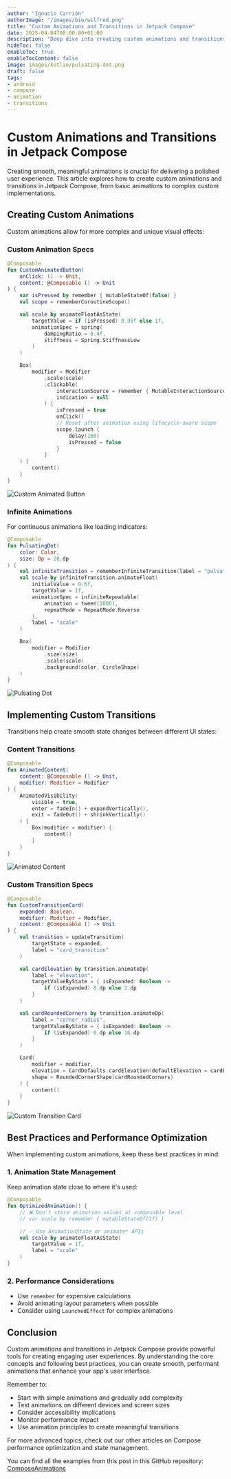 ```yaml
---
author: "Ignacio Carrión"
authorImage: "/images/bio/wilfred.png"
title: "Custom Animations and Transitions in Jetpack Compose"
date: 2025-04-04T08:00:00+01:00
description: "Deep dive into creating custom animations and transitions in Jetpack Compose, covering animation APIs, custom transitions, and performance optimization"
hideToc: false
enableToc: true
enableTocContent: false
image: images/kotlin/pulsating-dot.png
draft: false
tags:
- android
- compose
- animation
- transitions
---
```


# Custom Animations and Transitions in Jetpack Compose

Creating smooth, meaningful animations is crucial for delivering a polished user experience. This article explores how to create custom animations and transitions in Jetpack Compose, from basic animations to complex custom implementations.

## Creating Custom Animations

Custom animations allow for more complex and unique visual effects:

### Custom Animation Specs

```kotlin
@Composable
fun CustomAnimatedButton(
    onClick: () -> Unit,
    content: @Composable () -> Unit
) {
    var isPressed by remember { mutableStateOf(false) }
    val scope = rememberCoroutineScope()

    val scale by animateFloatAsState(
        targetValue = if (isPressed) 0.95f else 1f,
        animationSpec = spring(
            dampingRatio = 0.4f,
            stiffness = Spring.StiffnessLow
        )
    )

    Box(
        modifier = Modifier
            .scale(scale)
            .clickable(
                interactionSource = remember { MutableInteractionSource() },
                indication = null
            ) {
                isPressed = true
                onClick()
                // Reset after animation using lifecycle-aware scope
                scope.launch {
                    delay(100)
                    isPressed = false
                }
            }
    ) {
        content()
    }
}
```

![Custom Animated Button](images/kotlin/custom-animated-button.gif)

### Infinite Animations

For continuous animations like loading indicators:

```kotlin
@Composable
fun PulsatingDot(
    color: Color,
    size: Dp = 20.dp
) {
    val infiniteTransition = rememberInfiniteTransition(label = "pulsating")
    val scale by infiniteTransition.animateFloat(
        initialValue = 0.6f,
        targetValue = 1f,
        animationSpec = infiniteRepeatable(
            animation = tween(1000),
            repeatMode = RepeatMode.Reverse
        ),
        label = "scale"
    )

    Box(
        modifier = Modifier
            .size(size)
            .scale(scale)
            .background(color, CircleShape)
    )
}
```

![Pulsating Dot](images/kotlin/pulsating-dot.gif)

## Implementing Custom Transitions

Transitions help create smooth state changes between different UI states:

### Content Transitions

```kotlin
@Composable
fun AnimatedContent(
    content: @Composable () -> Unit,
    modifier: Modifier = Modifier
) {
    AnimatedVisibility(
        visible = true,
        enter = fadeIn() + expandVertically(),
        exit = fadeOut() + shrinkVertically()
    ) {
        Box(modifier = modifier) {
            content()
        }
    }
}
```

![Animated Content](images/kotlin/animated-content.gif)

### Custom Transition Specs

```kotlin
@Composable
fun CustomTransitionCard(
    expanded: Boolean,
    modifier: Modifier = Modifier,
    content: @Composable () -> Unit
) {
    val transition = updateTransition(
        targetState = expanded,
        label = "card_transition"
    )

    val cardElevation by transition.animateDp(
        label = "elevation",
        targetValueByState = { isExpanded: Boolean ->
            if (isExpanded) 8.dp else 2.dp
        }
    )

    val cardRoundedCorners by transition.animateDp(
        label = "corner_radius",
        targetValueByState = { isExpanded: Boolean ->
            if (isExpanded) 0.dp else 16.dp
        }
    )

    Card(
        modifier = modifier,
        elevation = CardDefaults.cardElevation(defaultElevation = cardElevation),
        shape = RoundedCornerShape(cardRoundedCorners)
    ) {
        content()
    }
}
```

![Custom Transition Card](images/kotlin/custom-transition-card.gif)

## Best Practices and Performance Optimization

When implementing custom animations, keep these best practices in mind:

### 1. Animation State Management

Keep animation state close to where it's used:

```kotlin
@Composable
fun OptimizedAnimation() {
    // ❌ Don't store animation values at composable level
    // var scale by remember { mutableStateOf(1f) }

    // ✅ Use AnimationState or animate* APIs
    val scale by animateFloatAsState(
        targetValue = 1f,
        label = "scale"
    )
}
```

### 2. Performance Considerations

- Use `remember` for expensive calculations
- Avoid animating layout parameters when possible
- Consider using `LaunchedEffect` for complex animations

## Conclusion

Custom animations and transitions in Jetpack Compose provide powerful tools for creating engaging user experiences. By understanding the core concepts and following best practices, you can create smooth, performant animations that enhance your app's user interface.

Remember to:
- Start with simple animations and gradually add complexity
- Test animations on different devices and screen sizes
- Consider accessibility implications
- Monitor performance impact
- Use animation principles to create meaningful transitions

For more advanced topics, check out our other articles on Compose performance optimization and state management.

You can find all the examples from this post in this GitHub repository: [ComposeAnimations](https://github.com/IgnacioCarrionN/ComposeAnimations)
